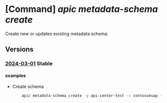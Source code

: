 # [Command] _apic metadata-schema create_

Create new or updates existing metadata schema.

## Versions

### [2024-03-01](/Resources/mgmt-plane/L3N1YnNjcmlwdGlvbnMve30vcmVzb3VyY2Vncm91cHMve30vcHJvdmlkZXJzL21pY3Jvc29mdC5hcGljZW50ZXIvc2VydmljZXMve30vbWV0YWRhdGFzY2hlbWFzL3t9/2024-03-01.xml) **Stable**

<!-- mgmt-plane /subscriptions/{}/resourcegroups/{}/providers/microsoft.apicenter/services/{}/metadataschemas/{} 2024-03-01 -->

#### examples

- Create schema
    ```bash
        apic metadata-schema create -g api-center-test -s contosoeuap --name approver --schema {"type":"string","title":"Approver",pattern:"^[a-zA-Z0-9]+$\"}
    ```
